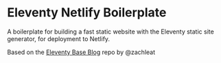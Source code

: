 # Eleventy Netlify Boilerplate

A boilerplate for building a fast static website with the Eleventy static site generator, for deployment to Netlify.

Based on the [Eleventy Base Blog](https://github.com/11ty/eleventy-base-blog) repo by @zachleat
